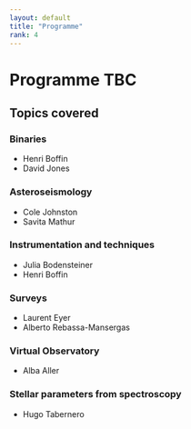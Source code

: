 ```yaml
---
layout: default
title: "Programme"
rank: 4
---
```

# Programme TBC

## Topics covered

### Binaries
* Henri Boffin
* David Jones

### Asteroseismology
* Cole Johnston
* Savita Mathur

### Instrumentation and techniques
* Julia Bodensteiner
* Henri Boffin

### Surveys
* Laurent Eyer
* Alberto Rebassa-Mansergas

### Virtual Observatory
* Alba Aller

### Stellar parameters from spectroscopy
* Hugo Tabernero

<!-- ## Monday

* [Test notebook](notebooks/Dave/test.md)

## Tuesday

## Wednesday

## Thursday

## Friday -->
